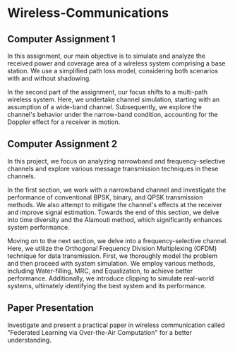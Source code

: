 # Wireless-Communications

## Computer Assignment 1
In this assignment, our main objective is to simulate and analyze the received power and coverage area of a wireless system comprising a base station. We use a simplified path loss model, considering both scenarios with and without shadowing.

In the second part of the assignment, our focus shifts to a multi-path wireless system. Here, we undertake channel simulation, starting with an assumption of a wide-band channel. Subsequently, we explore the channel's behavior under the narrow-band condition, accounting for the Doppler effect for a receiver in motion.

## Computer Assignment 2
In this project, we focus on analyzing narrowband and frequency-selective channels and explore various message transmission techniques in these channels.

In the first section, we work with a narrowband channel and investigate the performance of conventional BPSK, binary, and QPSK transmission methods. We also attempt to mitigate the channel's effects at the receiver and improve signal estimation. Towards the end of this section, we delve into time diversity and the Alamouti method, which significantly enhances system performance.

Moving on to the next section, we delve into a frequency-selective channel. Here, we utilize the Orthogonal Frequency Division Multiplexing (OFDM) technique for data transmission. First, we thoroughly model the problem and then proceed with system simulation. We employ various methods, including Water-filling, MRC, and Equalization, to achieve better performance. Additionally, we introduce clipping to simulate real-world systems, ultimately identifying the best system and its performance.

## Paper Presentation
Investigate and present a practical paper in wireless communication called "Federated Learning via Over-the-Air Computation" for a better understanding.
